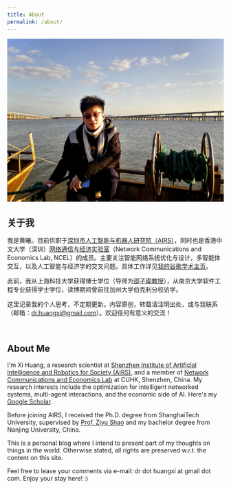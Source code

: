 ```yaml
---
title: About
permalink: /about/
---
```


![It's me.](/images/me.png)

## 关于我

我是黄曦。目前供职于[深圳市人工智能与机器人研究院（AIRS）](https://airs.cuhk.edu.cn)，同时也是香港中文大学（深圳）[网络通信与经济实验室](https://ncel.cuhk.edu.cn)（Network Communications and Economics Lab, NCEL）的成员。主要关注智能网络系统优化与设计，多智能体交互，以及人工智能与经济学的交叉问题。具体工作详见[我的谷歌学术主页](https://scholar.google.com/citations?user=_BRMr6cAAAAJ)。

此前，我从上海科技大学获得博士学位（导师为[邵子瑜教授](https://faculty.sist.shanghaitech.edu.cn/faculty/shaozy/home.html)），从南京大学软件工程专业获得学士学位，读博期间曾前往加州大学伯克利分校访学。

这里记录我的个人思考，不定期更新。内容原创，转载请注明出处，或与我联系（邮箱：dr.huangxi@gmail.com）。欢迎任何有意义的交流！ 

<br>


## About Me

I'm Xi Huang, a research scientist at [Shenzhen Institute of Artificial Intelligence and Robotics for Society (AIRS)](https://airs.cuhk.edu.cn), and a member of [Network Communications and Economics Lab](https://ncel.cuhk.edu.cn) at CUHK, Shenzhen, China. My research interests include the optimization for intelligent networked systems, multi-agent interactions, and the economic side of AI. Here's my [Google Scholar](https://scholar.google.com/citations?user=_BRMr6cAAAAJ).  

Before joining AIRS, I received the Ph.D. degree from ShanghaiTech University, supervised by [Prof. Ziyu Shao](https://faculty.sist.shanghaitech.edu.cn/faculty/shaozy/home.html) and my bachelor degree from Nanjing University, China. 

This is a personal blog where I intend to present part of my thoughts on things in the world. Otherwise stated, all rights are preserved w.r.t. the content on this site. 

Feel free to leave your comments via e-mail: dr dot huangxi at gmail dot com. Enjoy your stay here! :)


<script>
    (function(){
        var elems = document.getElementsByClassName("view");
        elems[elems.length-1].remove();
    })();
</script>